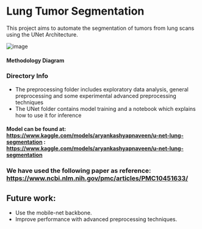 # Lung Tumor Segmentation
This project aims to automate the segmentation of tumors from lung scans using the UNet Architecture.

![image](https://github.com/05kashyap/Lung-Seg-DS/assets/120780494/d265dd9f-1464-4bf9-b275-39e19d7f0b9f)
#### Methodology Diagram

### Directory Info
- The preprocessing folder includes exploratory data analysis, general preprocessing and some experimental advanced preprocessing techniques
- The UNet folder contains model training and a notebook which explains how to use it for inference

#### Model can be found at: https://www.kaggle.com/models/aryankashyapnaveen/u-net-lung-segmentation : https://www.kaggle.com/models/aryankashyapnaveen/u-net-lung-segmentation

### We have used the following paper as reference: https://www.ncbi.nlm.nih.gov/pmc/articles/PMC10451633/

## Future work:
- Use the mobile-net backbone.
- Improve performance with advanced preprocessing techniques.
